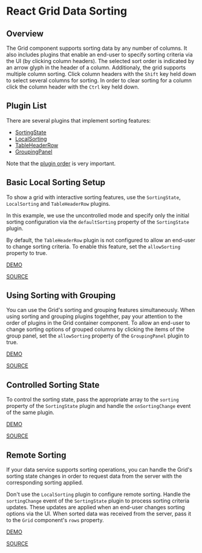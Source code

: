 # React Grid Data Sorting

## Overview

The Grid component supports sorting data by any number of columns. It also includes plugins that enable an end-user to specify sorting criteria via the UI (by clicking column headers). The selected sort order is indicated by an arrow glyph in the header of a column. Additionaly, the grid supports multiple column sorting. Click column headers with the `Shift` key held down to select several columns for sorting. In order to clear sorting for a column click the column header with the `Ctrl` key held down.

## Plugin List

There are several plugins that implement sorting features:
- [SortingState](../reference/sorting-state.md)
- [LocalSorting](../reference/local-sorting.md)
- [TableHeaderRow](../reference/table-header-row.md)
- [GroupingPanel](../reference/grouping-panel.md)

Note that the [plugin order](../README.md#plugin-order) is very important.

## Basic Local Sorting Setup

To show a grid with interactive sorting features, use the `SortingState`, `LocalSorting` and `TableHeaderRow` plugins.

In this example, we use the uncontrolled mode and specify only the initial sorting configuration via the `defaultSorting` property of the `SortingState` plugin.

By default, the `TableHeaderRow` plugin is not configured to allow an end-user to change sorting criteria. To enable this feature, set the `allowSorting` property to true.

[DEMO](http://devexpress.github.io/devextreme-reactive/react/grid/demos/#/sorting/local-header-sorting)

[SOURCE](https://github.com/DevExpress/devextreme-reactive/tree/master/packages/dx-react-demos/src/bootstrap3/sorting/local-header-sorting.jsx)

## Using Sorting with Grouping

You can use the Grid's sorting and grouping features simultaneously. When using sorting and grouping plugins togehther, pay your attention to the order of plugins in the Grid container component. To allow an end-user to change sorting options of grouped columns by clicking the items of the group panel, set the `allowSorting` property of the `GroupingPanel` plugin to true.

[DEMO](http://devexpress.github.io/devextreme-reactive/react/grid/demos/#/sorting/local-group-sorting)

[SOURCE](https://github.com/DevExpress/devextreme-reactive/tree/master/packages/dx-react-demos/src/bootstrap3/sorting/local-group-sorting.jsx)

## Controlled Sorting State

To control the sorting state, pass the appropriate array to the `sorting` property of the `SortingState` plugin and handle the `onSortingChange` event of the same plugin.

[DEMO](http://devexpress.github.io/devextreme-reactive/react/grid/demos/#/sorting/local-sorting-controlled)

[SOURCE](https://github.com/DevExpress/devextreme-reactive/tree/master/packages/dx-react-demos/src/bootstrap3/sorting/local-sorting-controlled.jsx)

## Remote Sorting

If your data service supports sorting operations, you can handle the Grid's sorting state changes in order to request data from the server with the corresponding sorting applied.

Don't use the `LocalSorting` plugin to configure remote sorting. Handle the `sortingChange` event of the `SortingState` plugin to process sorting criteria updates. These updates are applied when an end-user changes sorting options via the UI. When sorted data was received from the server, pass it to the `Grid` component's `rows` property.

[DEMO](http://devexpress.github.io/devextreme-reactive/react/grid/demos/#/sorting/remote-sorting)

[SOURCE](https://github.com/DevExpress/devextreme-reactive/tree/master/packages/dx-react-demos/src/bootstrap3/sorting/remote-sorting.jsx)
